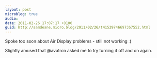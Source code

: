 ```yaml
---
layout: post
microblog: true
audio: 
date: 2011-02-26 17:07:17 +0100
guid: http://samdeane.micro.blog/2011/02/26/t41529746697367552.html
---
```

Spoke too soon about Air Display problems - still not working :(

Slightly amused that @avatron asked me to try turning it off and on again.
